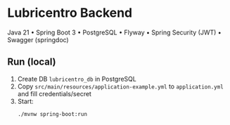 # Lubricentro Backend

Java 21 • Spring Boot 3 • PostgreSQL • Flyway • Spring Security (JWT) • Swagger (springdoc)

## Run (local)
1. Create DB `lubricentro_db` in PostgreSQL
2. Copy `src/main/resources/application-example.yml` to `application.yml` and fill credentials/secret
3. Start:
   ```bash
   ./mvnw spring-boot:run